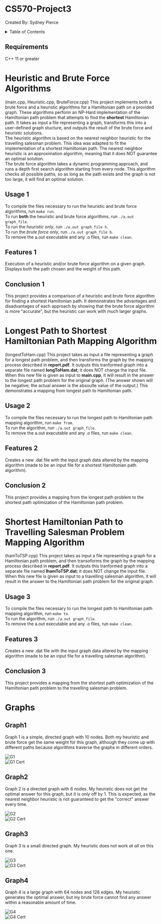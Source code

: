 # CS570-Project3
Created By: Sydney Pierce

<!-- TABLE OF CONTENTS -->
<details>
  <summary>Table of Contents</summary>
  <ol>
    <li><a href="#requirements">Requirements</a></li>
    <li>
      <a href="#Heuristic-and-Brute-Force-Algorithms">Heuristic and Brute Force Algorithms</a>
      <ul>
        <li><a href="#usage-1">Usage</a></li>
        <li><a href="#features-1">Features</a></li>
        <li><a href="#conclusion-1">Conclusion</a></li>
      </ul>
    </li>
    <li>
      <a href="#Longest-Path-to-Shortest-Hamiltonian-Path-Mapping-Algorithm">Longest Path to Shortest Hamiltonian Path Mapping Algorithm</a>
      <ul>
        <li><a href="#usage-2">Usage</a></li>
        <li><a href="#features-2">Features</a></li>
        <li><a href="#conclusion-2">Conclusion</a></li>
      </ul>
    </li>
    <li>
      <a href="#Shortest-Hamiltonian-Path-to-Travelling-Salesman-Problem-Mapping-Algorithm">Shortest Hamiltonian Path to Travelling Salesman Problem Mapping Algorithm</a>
      <ul>
        <li><a href="#usage-3">Usage</a></li>
        <li><a href="#features-3">Features</a></li>
        <li><a href="#conclusion-3">Conclusion</a></li>
      </ul>
    </li>
    <li>
      <a href="#Graphs">Graphs</a>
      <ul>
        <li><a href="#graph1">Graph1</a></li>
        <li><a href="#graph2">Graph2</a></li>
        <li><a href="#graph3">Graph3</a></li>
        <li><a href="#graph4">Graph4</a></li>
      </ul>
    </li>
  </ol>
</details>

<!-- REQUIREMENTS -->
## Requirements
C++ 11 or greater

<!-- HEURISTIC AND BRUTE FORCE -->
# Heuristic and Brute Force Algorithms
(main.cpp, Heuristic.cpp, BruteForce.cpp)
This project implements both a brute force and a heuristic algorithms for a Hamiltonian path on a provided graph. These algorithms perform an NP-Hard implementation of the Hamiltonian path problem that attempts to find the **shortest** Hamiltonian path. It takes as input a file representing a graph, transforms this into a user-defined graph stucture, and outputs the result of the brute force and heuristic solutions.  
The heuristic algorithm is based on the nearest neighbor heuristic for the travelling salesman problem. This idea was adapted to fit the implementation of a shortest Hamiltonian path. The nearest neighbor heuristic is an approximation algorithm, meaning that it does NOT guarantee an optimal solution.  
The brute force algorithm takes a dynamic programming approach, and runs a depth first search algorithm starting from every node. This algorithm checks all possible paths, so as long as the path exists and the graph is not too large, it will find an optimal solution.

<!-- USAGE1 -->
## Usage 1
To compile the files necessary to run the heuristic and brute force algorithms, run `make run`.  
To run **both** the heuristic and brute force algorithms, run `./a.out graph_file`.  
To run the *heuristic only*, run `./a.out graph_file h`.  
To run the *brute force only*, run `./a.out graph_file b`.  
To remove the a.out executable and any .o files, run `make clean`.

<!-- FEATURES1 -->
## Features 1
Execution of a heuristic and/or brute force algorithm on a given graph.  
Displays both the path chosen and the weight of this path.

<!-- CONCLUSION1 -->
## Conclusion 1
This project provides a comparison of a heuristic and brute force algorithm for finding a shortest Hamiltonian path. It demonstrates the advantages and disadvantages of each approach by showing that the brute force algorithm is more "accurate", but the heuristic can work with much larger graphs.


<!-- LONGEST -->
# Longest Path to Shortest Hamiltonian Path Mapping Algorithm
(longestToHam.cpp)
This project takes as input a file representing a graph for a longest path problem, and then transforms the graph by the mapping process described in **report.pdf**. It outputs this tranformed graph into a separate file named **longToHam.dat**; it does NOT change the input file. When this new file is given as input to **main.cpp**, it will result in the answer to the longest path problem for the original graph. (The answer shown will be negative; the actual answer is the absoulte value of the output.) This demonstrates a mapping from longest path to Hamiltonian path.

<!-- USAGE2 -->
## Usage 2
To compile the files necessary to run the longest path to Hamiltonian path mapping algorithm, run `make from`.  
To run the algorithm, run `./a.out graph_file`.  
To remove the a.out executable and any .o files, run `make clean`.

<!-- FEATURES2 -->
## Features 2
Creates a new .dat file with the input graph data altered by the mapping algorithm (made to be an input file for a shortest Hamiltonian path algorithm).

<!-- CONCLUSION2 -->
## Conclusion 2
This project provides a mapping from the longest path problem to the shortest path optimization of the Hamiltonian path problem. 


<!-- TSP -->
# Shortest Hamiltonian Path to Travelling Salesman Problem Mapping Algorithm
(hamToTSP.cpp)
This project takes as input a file representing a graph for a Hamiltonian path problem, and then transoforms the graph by the mapping process described in **report.pdf**. It outputs this tranformed graph into a separate file named **lhamToTSP.dat**; it does NOT change the input file. When this new file is given as input to a travelling salesman algorithm, it will result in the answer to the Hamiltonian path problem for the original graph.

<!-- USAGE3 -->
## Usage 3
To compile the files necessary to run the longest path to Hamiltonian path mapping algorithm, run `make to`.  
To run the algorithm, run `./a.out graph_file`.  
To remove the a.out executable and any .o files, run `make clean`.  

<!-- FEATURES3 -->
## Features 3
Creates a new .dat file with the input graph data altered by the mapping algorithm (made to be an input file for a travelling salesman algorithm).

<!-- CONCLUSION3 -->
## Conclusion 3
This project provides a mapping from the shortest path optimization of the Hamiltonian path problem to the travelling salesman problem. 

<!-- GRAPHS -->
# Graphs
## Graph1
Graph 1 is a simple, directed graph with 10 nodes. Both my heuristic and brute force get the same weight for this graph, although they come up with different paths because algorithms traverse the graphs in different orders.  

![G1](/imgs/Graph1.PNG?raw=true "G1")  
![G1 Cert](/imgs/Graph1_cert.PNG?raw=true "G1 Cert")  

## Graph2
Graph 2 is a directed graph with 6 nodes. My heuristic does not get the optimal answer for this graph, but it is only off by 1. This is expected, as the nearest neighbor heuristic is not guaranteed to get the "correct" answer every time.  

![G2](/imgs/Graph2.PNG?raw=true "G2")  
![G2 Cert](/imgs/Graph2_cert.PNG?raw=true "G2 Cert")  

## Graph3
Graph 3 is a small directed graph. My heuristic does not work *at all* on this one.  

![G3](/imgs/Graph3.PNG?raw=true "G3")  
![G3 Cert](/imgs/Graph3_cert.PNG?raw=true "G3 Cert")  

## Graph4
Graph 4 is a large graph with 64 nodes and 126 edges. My heuristic generates the optimal answer, but my brute force cannot find any answer within a reasonable amount of time.  

![G4](/imgs/Graph4.PNG?raw=true "G4")  
![G4 Cert](/imgs/Graph4_cert.PNG?raw=true "G4 Cert")  
